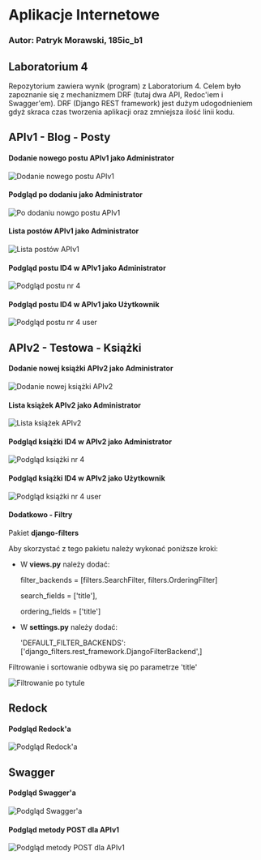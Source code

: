 # Aplikacje Internetowe

### Autor: Patryk Morawski, 185ic_b1

## Laboratorium 4
Repozytorium zawiera wynik (program) z Laboratorium 4. Celem było zapoznanie się z mechanizmem DRF (tutaj dwa API, Redoc'iem i Swagger'em). 
DRF (Django REST framework) jest dużym udogodnieniem gdyż skraca czas tworzenia aplikacji oraz zmniejsza ilość linii kodu.

## APIv1 - Blog - Posty

#### Dodanie nowego postu APIv1 jako Administrator
![Dodanie nowego postu APIv1](https://i.imgur.com/tUjlosN.png)

#### Podgląd po dodaniu jako Administrator
![Po dodaniu nowgo postu APIv1](https://i.imgur.com/O6R9nlD.png)

#### Lista postów APIv1 jako Administrator
![Lista postów APIv1](https://i.imgur.com/6UfQ2m1.png)

#### Podgląd postu ID4 w APIv1 jako Administrator
![Podgląd postu nr 4](https://i.imgur.com/Z30pYqR.png)

#### Podgląd postu ID4 w APIv1 jako Użytkownik
![Podgląd postu nr 4 user](https://i.imgur.com/ww4dm4x.png)

## APIv2 - Testowa - Książki

#### Dodanie nowej książki APIv2 jako Administrator
![Dodanie nowej książki APIv2](https://i.imgur.com/m4q4hCU.png)

#### Lista książek APIv2 jako Administrator
![Lista książek APIv2](https://i.imgur.com/yG7hx4t.png)

#### Podgląd książki ID4 w APIv2 jako Administrator
![Podgląd książki nr 4](https://i.imgur.com/Yiwlz19.png)

#### Podgląd książki ID4 w APIv2 jako Użytkownik
![Podgląd książki nr 4 user](https://i.imgur.com/iJPnkMJ.png)

#### Dodatkowo - Filtry
Pakiet **django-filters**

Aby skorzystać z tego pakietu należy wykonać poniższe kroki:

- W **views.py** należy dodać:

    filter_backends = [filters.SearchFilter, filters.OrderingFilter] 
    
    search_fields = ['title'], 
    
    ordering_fields = ['title'] 
    
- W **settings.py**  należy dodać:

    'DEFAULT_FILTER_BACKENDS': ['django_filters.rest_framework.DjangoFilterBackend',]
    
Filtrowanie i sortowanie odbywa się po parametrze 'title'

![Filtrowanie po tytule](https://i.imgur.com/OMeXbwo.png)

## Redock

#### Podgląd Redock'a
![Podgląd Redock'a](https://i.imgur.com/fSOoKdK.png)

## Swagger

#### Podgląd Swagger'a
![Podgląd Swagger'a](https://i.imgur.com/igDaLT1.png)
#### Podgląd metody POST dla APIv1
![Podgląd metody POST dla APIv1](https://i.imgur.com/MJOHReU.png)
